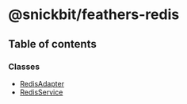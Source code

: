 # @snickbit/feathers-redis

## Table of contents

### Classes

- [RedisAdapter](classes/RedisAdapter.md)
- [RedisService](classes/RedisService.md)
